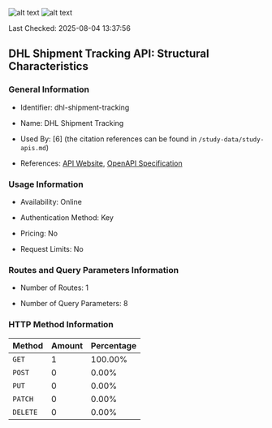 ![alt text](https://img.shields.io/badge/OpenAPI_Specification-Valid-brightgreen.svg) ![alt text](https://img.shields.io/badge/Server_URL-Valid-brightgreen.svg) 

Last Checked: 2025-08-04 13:37:56

## DHL Shipment Tracking API: Structural Characteristics

### General Information

- Identifier: dhl-shipment-tracking

- Name: DHL Shipment Tracking

- Used By: [6] (the citation references can be found in `/study-data/study-apis.md`)

- References: [API Website](https://developer.dhl.com/api-reference/shipment-tracking), [OpenAPI Specification](https://developer.dhl.com/api-reference/shipment-tracking#downloads-section)

### Usage Information

- Availability: Online

- Authentication Method: Key

- Pricing: No

- Request Limits: No

### Routes and Query Parameters Information

- Number of Routes: 1

- Number of Query Parameters: 8

### HTTP Method Information

| Method | Amount | Percentage |
|--------|--------|------------|
| `GET` | 1 | 100.00% |
| `POST` | 0 | 0.00% |
| `PUT` | 0 | 0.00% |
| `PATCH` | 0 | 0.00% |
| `DELETE` | 0 | 0.00% |
